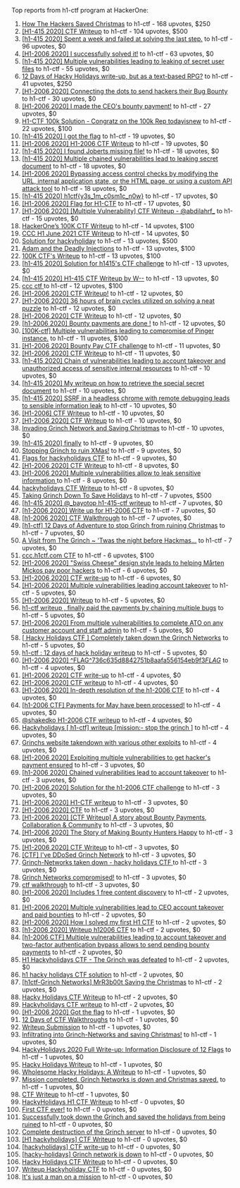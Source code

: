 Top reports from h1-ctf program at HackerOne:

1. [How The Hackers Saved Christmas](https://hackerone.com/reports/1069335) to h1-ctf - 168 upvotes, $250
2. [[H1-415 2020] CTF Writeup](https://hackerone.com/reports/776634) to h1-ctf - 104 upvotes, $500
3. [[h1-415 2020] Spent a week and failed at solving the last step.](https://hackerone.com/reports/781265) to h1-ctf - 96 upvotes, $0
4. [[H1-2006 2020] I successfully solved it!](https://hackerone.com/reports/887818) to h1-ctf - 63 upvotes, $0
5. [[h1-415 2020] Multiple vulnerabilities leading to leaking of secret user files](https://hackerone.com/reports/780036) to h1-ctf - 55 upvotes, $0
6. [12 Days of Hacky Holidays write-up, but as a text-based RPG?](https://hackerone.com/reports/1066851) to h1-ctf - 41 upvotes, $250
7. [[H1-2006 2020]  Connecting the dots to send hackers their Bug Bounty](https://hackerone.com/reports/889886) to h1-ctf - 30 upvotes, $0
8. [[H1-2006 2020] I made the CEO's bounty payment!](https://hackerone.com/reports/887816) to h1-ctf - 27 upvotes, $0
9. [H1-CTF 100k Solution - Congratz on the 100k Rep todayisnew](https://hackerone.com/reports/1216408) to h1-ctf - 22 upvotes, $100
10. [[h1-415 2020] I got the flag](https://hackerone.com/reports/777099) to h1-ctf - 19 upvotes, $0
11. [[H1-2006 2020] H1-2006 CTF Writeup](https://hackerone.com/reports/887611) to h1-ctf - 19 upvotes, $0
12. [[h1-415 2020] I found Joberts missing file!](https://hackerone.com/reports/780676) to h1-ctf - 18 upvotes, $0
13. [[h1-415 2020] Multiple chained vulnerabilities lead to leaking secret document](https://hackerone.com/reports/777241) to h1-ctf - 18 upvotes, $0
14. [[H1-2006 2020] Bypassing access control checks by modifying the URL, internal application state, or the HTML page, or using a custom API attack tool](https://hackerone.com/reports/895172) to h1-ctf - 18 upvotes, $0
15. [[h1-415 2020] h1ctf{y3s_1m_c0sm1c_n0w}](https://hackerone.com/reports/781253) to h1-ctf - 17 upvotes, $0
16. [[H1-2006 2020] Flag for H1-CTF](https://hackerone.com/reports/888141) to h1-ctf - 17 upvotes, $0
17. [[H1-2006 2020] [Multiple Vulnerability] CTF Writeup - @abdilahrf_](https://hackerone.com/reports/888484) to h1-ctf - 15 upvotes, $0
18. [HackerOne’s 100K CTF Writeup](https://hackerone.com/reports/1218708) to h1-ctf - 14 upvotes, $100
19. [CCC H1 June 2021 CTF Writeup](https://hackerone.com/reports/1217114) to h1-ctf - 14 upvotes, $0
20. [Solution for hackyholiday](https://hackerone.com/reports/1065495) to h1-ctf - 13 upvotes, $500
21. [Adam and the  Deadly  Injections](https://hackerone.com/reports/1217702) to h1-ctf - 13 upvotes, $100
22. [100K CTF's Writeup](https://hackerone.com/reports/1216591) to h1-ctf - 13 upvotes, $100
23. [[h1-415 2020] Solution for h1415's CTF challenge](https://hackerone.com/reports/776699) to h1-ctf - 13 upvotes, $0
24. [[h1-415 2020] H1-415 CTF Writeup by W--](https://hackerone.com/reports/780285) to h1-ctf - 13 upvotes, $0
25. [ccc ctf ](https://hackerone.com/reports/1216085) to h1-ctf - 12 upvotes, $100
26. [[H1-2006 2020] CTF Writeup!](https://hackerone.com/reports/889293) to h1-ctf - 12 upvotes, $0
27. [[H1-2006 2020]  36 hours of brain cycles utilized on solving a neat puzzle](https://hackerone.com/reports/889793) to h1-ctf - 12 upvotes, $0
28. [[H1-2006 2020] CTF Writeup](https://hackerone.com/reports/888939) to h1-ctf - 12 upvotes, $0
29. [[h1-2006 2020] Bounty payments are done !](https://hackerone.com/reports/895824) to h1-ctf - 12 upvotes, $0
30. [[100K-ctf] Multiple vulnerabilities leading to compromise of Pinger instance.](https://hackerone.com/reports/1215867) to h1-ctf - 11 upvotes, $100
31. [[H1-2006 2020] Bounty Pay CTF challenge](https://hackerone.com/reports/895798) to h1-ctf - 11 upvotes, $0
32. [[H1-2006 2020] CTF Writeup](https://hackerone.com/reports/893305) to h1-ctf - 11 upvotes, $0
33. [[h1-415 2020] Chain of vulnerabilities leading to account takeover and unauthorized access of sensitive internal resources](https://hackerone.com/reports/781281) to h1-ctf - 10 upvotes, $0
34. [[h1-415 2020] My writeup on how to retrieve the special secret document](https://hackerone.com/reports/776684) to h1-ctf - 10 upvotes, $0
35. [[h1-415 2020] SSRF in a headless chrome with remote debugging leads to sensible information leak](https://hackerone.com/reports/781295) to h1-ctf - 10 upvotes, $0
36. [[H1-2006] CTF Writeup](https://hackerone.com/reports/895778) to h1-ctf - 10 upvotes, $0
37. [[H1-2006 2020] CTF Writeup](https://hackerone.com/reports/888253) to h1-ctf - 10 upvotes, $0
38. [Invading Grinch Network and Saving Christmas](https://hackerone.com/reports/1065829) to h1-ctf - 10 upvotes, $0
39. [[h1-415 2020] finally](https://hackerone.com/reports/779910) to h1-ctf - 9 upvotes, $0
40. [Stopping Grinch to ruin XMas!](https://hackerone.com/reports/1065485) to h1-ctf - 9 upvotes, $0
41. [Flags for hackyholidays CTF](https://hackerone.com/reports/1065516) to h1-ctf - 9 upvotes, $0
42. [[H1-2006 2020]   CTF Writeup](https://hackerone.com/reports/887766) to h1-ctf - 8 upvotes, $0
43. [[H1-2006 2020] Multiple vulnerabilities allow to leak sensitive information ](https://hackerone.com/reports/895202) to h1-ctf - 8 upvotes, $0
44. [hackyholidays CTF Writeup](https://hackerone.com/reports/1069080) to h1-ctf - 8 upvotes, $0
45. [Taking Grinch Down To Save Holidays](https://hackerone.com/reports/1067037) to h1-ctf - 7 upvotes, $500
46. [[h1-415 2020] @_bayotop h1-415-ctf writeup](https://hackerone.com/reports/779113) to h1-ctf - 7 upvotes, $0
47. [[h1-2006 2020] Write up for H1-2006 CTF](https://hackerone.com/reports/895772) to h1-ctf - 7 upvotes, $0
48. [[h1-2006 2020] CTF Walkthrough](https://hackerone.com/reports/895780) to h1-ctf - 7 upvotes, $0
49. [[h1-ctf] 12 Days of Adventure to stop Grinch from ruining Christmas](https://hackerone.com/reports/1067087) to h1-ctf - 7 upvotes, $0
50. [A Visit from The Grinch ~ 'Twas the night before Hackmas...](https://hackerone.com/reports/1067912) to h1-ctf - 7 upvotes, $0
51. [ccc.h1ctf.com CTF](https://hackerone.com/reports/1215919) to h1-ctf - 6 upvotes, $100
52. [[H1-2006 2020]  "Swiss Cheese" design style leads to helping Mårten Mickos pay poor hackers](https://hackerone.com/reports/890272) to h1-ctf - 6 upvotes, $0
53. [[H1-2006 2020] CTF write-up](https://hackerone.com/reports/894604) to h1-ctf - 6 upvotes, $0
54. [[H1-2006 2020]  Multiple vulnerabilities leading account takeover](https://hackerone.com/reports/887700) to h1-ctf - 5 upvotes, $0
55. [[H1-2006 2020] Writeup](https://hackerone.com/reports/894170) to h1-ctf - 5 upvotes, $0
56. [h1-ctf writeup , finally paid the payments by chaining multiple bugs](https://hackerone.com/reports/894110) to h1-ctf - 5 upvotes, $0
57. [[H1-2006 2020] From multiple vulnerabilities to complete ATO on any customer account and staff admin](https://hackerone.com/reports/894863) to h1-ctf - 5 upvotes, $0
58. [[ Hacky Holidays CTF ] Completely taken down the Grinch Networks](https://hackerone.com/reports/1066914) to h1-ctf - 5 upvotes, $0
59. [h1-ctf : 12 days of hack holiday writeup](https://hackerone.com/reports/1069175) to h1-ctf - 5 upvotes, $0
60. [[H1-2006 2020]  ^FLAG^736c635d8842751b8aafa556154eb9f3$FLAG$](https://hackerone.com/reports/888331) to h1-ctf - 4 upvotes, $0
61. [[H1-2006 2020] CTF write-up](https://hackerone.com/reports/890555) to h1-ctf - 4 upvotes, $0
62. [[H1-2006 2020] CTF writeup](https://hackerone.com/reports/892632) to h1-ctf - 4 upvotes, $0
63. [[H1-2006 2020] In-depth resolution of the h1-2006 CTF](https://hackerone.com/reports/894174) to h1-ctf - 4 upvotes, $0
64. [[h1-2006 CTF] Payments for May have been processed!](https://hackerone.com/reports/894165) to h1-ctf - 4 upvotes, $0
65. [@shakedko H1-2006 CTF writeup](https://hackerone.com/reports/894623) to h1-ctf - 4 upvotes, $0
66. [Hackyholidays [ h1-ctf] writeup [mission:- stop the grinch ]](https://hackerone.com/reports/1069396) to h1-ctf - 4 upvotes, $0
67. [Grinchs website takendown with various other exploits](https://hackerone.com/reports/1069034) to h1-ctf - 4 upvotes, $0
68. [[H1-2006 2020] Exploiting multiple vulnerabilities to get hacker's payment ensured](https://hackerone.com/reports/894949) to h1-ctf - 3 upvotes, $0
69. [[h1-2006 2020]  Chained vulnerabilities lead to account takeover](https://hackerone.com/reports/895650) to h1-ctf - 3 upvotes, $0
70. [[H1-2006 2020] Solution for the h1-2006 CTF challenge](https://hackerone.com/reports/891093) to h1-ctf - 3 upvotes, $0
71. [[H1-2006 2020]  H1-CTF writeup](https://hackerone.com/reports/887889) to h1-ctf - 3 upvotes, $0
72. [[H1-2006 2020] CTF](https://hackerone.com/reports/887993) to h1-ctf - 3 upvotes, $0
73. [[H1-2006 2020] [CTF Writeup] A story about Bounty Payments, Collaboration & Community](https://hackerone.com/reports/892337) to h1-ctf - 3 upvotes, $0
74. [[H1-2006 2020]  The Story of Making Bounty Hunters Happy](https://hackerone.com/reports/889333) to h1-ctf - 3 upvotes, $0
75. [[H1-2006 2020] CTF Writeup](https://hackerone.com/reports/893395) to h1-ctf - 3 upvotes, $0
76. [[CTF] I've DDoSed Grinch Network](https://hackerone.com/reports/1065493) to h1-ctf - 3 upvotes, $0
77. [Grinch-Networks taken down - hacky holidays CTF ](https://hackerone.com/reports/1069189) to h1-ctf - 3 upvotes, $0
78. [Grinch Networks compromised!](https://hackerone.com/reports/1066504) to h1-ctf - 3 upvotes, $0
79. [ctf walkthrough](https://hackerone.com/reports/1065468) to h1-ctf - 3 upvotes, $0
80. [[H1-2006 2020]  Includes 1 free content discovery](https://hackerone.com/reports/894198) to h1-ctf - 2 upvotes, $0
81. [[H1-2006 2020]  Multiple vulnerabilities lead to CEO account takeover and paid bounties](https://hackerone.com/reports/890196) to h1-ctf - 2 upvotes, $0
82. [[H1-2006 2020] How I solved my first H1 CTF](https://hackerone.com/reports/895587) to h1-ctf - 2 upvotes, $0
83. [[h1-2006 2020]  Writeup h12006 CTF](https://hackerone.com/reports/895795) to h1-ctf - 2 upvotes, $0
84. [[h1-2006 CTF] Multiple vulnerabilities leading to account takeover and two-factor authentication bypass allows to send pending bounty payments](https://hackerone.com/reports/895722) to h1-ctf - 2 upvotes, $0
85. [H1 Hackyholidays CTF - The Grinch was defeated](https://hackerone.com/reports/1069467) to h1-ctf - 2 upvotes, $0
86. [h1 hacky holidays CTF solution](https://hackerone.com/reports/1065517) to h1-ctf - 2 upvotes, $0
87. [[h1ctf-Grinch Networks] MrR3b00t Saving the Christmas](https://hackerone.com/reports/1068934) to h1-ctf - 2 upvotes, $0
88. [Hacky Holidays CTF Writeup](https://hackerone.com/reports/1066801) to h1-ctf - 2 upvotes, $0
89. [Hackyholidays CTF writeup](https://hackerone.com/reports/1065583) to h1-ctf - 2 upvotes, $0
90. [[H1-2006 2020]  Got the flag](https://hackerone.com/reports/887744) to h1-ctf - 1 upvotes, $0
91. [12 Days of CTF Walkthroughs](https://hackerone.com/reports/1068433) to h1-ctf - 1 upvotes, $0
92. [Writeup Submission](https://hackerone.com/reports/1068880) to h1-ctf - 1 upvotes, $0
93. [Infiltrating into Grinch-Networks and saving Christmas!](https://hackerone.com/reports/1069141) to h1-ctf - 1 upvotes, $0
94. [HackyHolidays 2020 Full Write-up: Information Disclosure of 12 Flags](https://hackerone.com/reports/1068434) to h1-ctf - 1 upvotes, $0
95. [Hacky Holidays Writeup](https://hackerone.com/reports/1067835) to h1-ctf - 1 upvotes, $0
96. [Wholesome Hacky Holidays: A Writeup](https://hackerone.com/reports/1066135) to h1-ctf - 1 upvotes, $0
97. [Mission completed. Grinch Networks is down and Christmas saved.](https://hackerone.com/reports/1067090) to h1-ctf - 1 upvotes, $0
98. [CTF Writeup](https://hackerone.com/reports/1066233) to h1-ctf - 1 upvotes, $0
99. [HackyHolidays H1 CTF Writeup](https://hackerone.com/reports/1068881) to h1-ctf - 0 upvotes, $0
100. [First CTF ever!](https://hackerone.com/reports/1069263) to h1-ctf - 0 upvotes, $0
101. [Successfully took down the Grinch and saved the holidays from being ruined](https://hackerone.com/reports/1067530) to h1-ctf - 0 upvotes, $0
102. [Complete destruction of the Grinch server](https://hackerone.com/reports/1065885) to h1-ctf - 0 upvotes, $0
103. [[H1 hackyholidays] CTF Writeup](https://hackerone.com/reports/1069171) to h1-ctf - 0 upvotes, $0
104. [[hackyholidays] CTF write-up](https://hackerone.com/reports/1069376) to h1-ctf - 0 upvotes, $0
105. [[hacky-holidays] Grinch network is down](https://hackerone.com/reports/1066206) to h1-ctf - 0 upvotes, $0
106. [Hacky Holidays CTF Writeup](https://hackerone.com/reports/1066007) to h1-ctf - 0 upvotes, $0
107. [Writeup Hackyholiday CTF](https://hackerone.com/reports/1065731) to h1-ctf - 0 upvotes, $0
108. [It's just a man on a mission](https://hackerone.com/reports/1069388) to h1-ctf - 0 upvotes, $0
